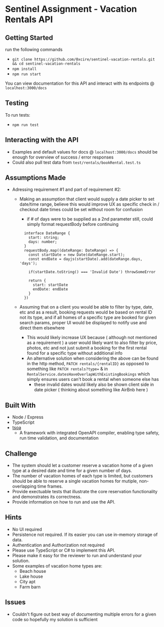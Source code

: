 # Sentinel Assignment - Vacation Rentals API

## Getting Started

run the following commands

- `git clone https://github.com/0xcire/sentinel-vacation-rentals.git && cd sentinel-vacation-rentals`
- `npm install`
- `npm run start`

You can view documentation for this API and interact with its endpoints @ `localhost:3000/docs`

## Testing

To run tests:

- `npm run test`

## Interacting with the API

- Examples and default values for docs @ `localhost:3000/docs` should be enough for overview of success / error responses
- Could also pull test data from `test/rentals/bookRental.test.ts`

## Assumptions Made

- Adressing requirement #1 and part of requirement #2:

  - Making an assumption that client would supply a date picker to set date/time range, believe this would improve UX as specific check in / checkout date times could be set without room for confusion

    - if # of days were to be supplied as a 2nd parameter still, could simply format requestBody before continuing

    ```
      interface DateRange {
        start: string;
        days: number;
      }
      requestBody.map((dateRange: DateRange) => {
        const startDate = new Date(dateRange.start);
        const endDate = dayjs(startDate).add(dateRange.days, 'days');

        if(startDate.toString() === 'Invalid Date') throwSomeError

        return {
          start: startDate
          endDate: endDate
        }
      })
    ```

  - Assuming that on a client you would be able to filter by type, date, etc and as a result, booking requests would be based on rental ID not its type, and if all homes of a specific type are booked for given search params, proper UI would be displayed to notify use and direct them elsewhere

    - This would likely increase UX because ( although not mentioned as a requirement ) a user would likely want to also filter by price, photos, etc and not just submit a booking for the first rental found for a specific type without additional info
    - An alternative solution when considering the above can be found in the http method, `PATCH rentals/{rentalID}` as opposed to something like `PATCH rentals?type=` & in `RentalService.datesHaveOverlapWithExistingBookings` which simply ensures users can't book a rental when someone else has
      - these invalid dates would likely also be shown client side in date picker ( thinking about something like AirBnb here )

## Built With

- Node / Express
- TypeScript
- [tsoa](https://tsoa-community.github.io/docs/)
  - A framework with integrated OpenAPI compiler, enabling type safety, run time validation, and documentation

## Challenge

- The system should let a customer reserve a vacation home of a given type at a desired date and time for a given number of days.
- The number of vacation homes of each type is limited, but customers should be able to reserve a single vacation homes for mutiple, non-overlapping time frames.
- Provide exectuable tests that illustrate the core reservation functionality and demonstrates its correctness.
- Provide information on how to run and use the API.

## Hints

- No UI required
- Persistence not required. If its easier you can use in-memory storage of data.
- Authentication and Authorization not required
- Please use TypeScript or C# to implement this API.
- Please make it easy for the reviewer to run and understand your solution.
- Some examples of vacation home types are:
  - Beach house
  - Lake house
  - City apt
  - Farm barn

## Issues

- Couldn't figure out best way of documenting multiple errors for a given code so hopefully my solution is sufficient
